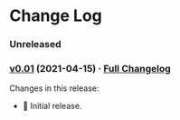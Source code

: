 # Change Log

### Unreleased

### [v0.01](https://github.com/realityforge/javaemul.internal.annotations/tree/v0.01) (2021-04-15) · [Full Changelog](https://github.com/spritz/spritz/compare/d81920ca0a91ba07dbe88b203a91f8e269317d54...v0.01)

Changes in this release:

* 🎉 Initial release.
